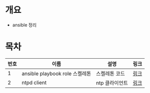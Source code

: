 # 개요
* ansible 정리

# 목차
| 번호 | 이름 | 설명 | 링크 |
| ---- | ---- | ---- | ---- |
| 1 | ansible playbook role 스켈레톤 | 스켈레톤 코드 | [링크](./playbook_role_base_image/Readme.md) |
| 2 | ntpd client | ntp 클라이언트 | [링크](./playbook_role_ntp/Readme.md) |